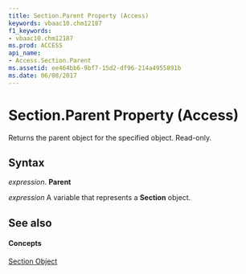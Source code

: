 ```yaml
---
title: Section.Parent Property (Access)
keywords: vbaac10.chm12187
f1_keywords:
- vbaac10.chm12187
ms.prod: ACCESS
api_name:
- Access.Section.Parent
ms.assetid: ee464bb6-9bf7-15d2-df96-214a4955891b
ms.date: 06/08/2017
---
```



# Section.Parent Property (Access)

Returns the parent object for the specified object. Read-only.


## Syntax

 _expression_. **Parent**

 _expression_ A variable that represents a **Section** object.


## See also


#### Concepts


[Section Object](section-object-access.md)

